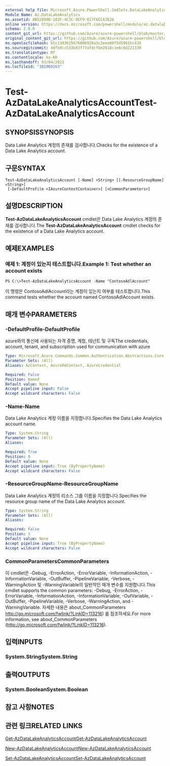 ```yaml
---
external help file: Microsoft.Azure.PowerShell.Cmdlets.DataLakeAnalytics.dll-Help.xml
Module Name: Az.DataLakeAnalytics
ms.assetid: 0B52890D-102F-4C3C-9EF9-017F6ECA3E26
online version: https://docs.microsoft.com/powershell/module/az.datalakeanalytics/test-azdatalakeanalyticsaccount
schema: 2.0.0
content_git_url: https://github.com/Azure/azure-powershell/blob/master/src/DataLakeAnalytics/DataLakeAnalytics/help/Test-AzDataLakeAnalyticsAccount.md
original_content_git_url: https://github.com/Azure/azure-powershell/blob/master/src/DataLakeAnalytics/DataLakeAnalytics/help/Test-AzDataLakeAnalyticsAccount.md
ms.openlocfilehash: b5c1303625676006929a3c2eee80f5d5961bc438
ms.sourcegitcommit: 4dfb0cc533b83f77afdcfbe2618c1e6c8d221330
ms.translationtype: MT
ms.contentlocale: ko-KR
ms.lasthandoff: 03/04/2021
ms.locfileid: "102009163"
---
```

# <span data-ttu-id="77614-101">Test-AzDataLakeAnalyticsAccount</span><span class="sxs-lookup"><span data-stu-id="77614-101">Test-AzDataLakeAnalyticsAccount</span></span>

## <span data-ttu-id="77614-102">SYNOPSIS</span><span class="sxs-lookup"><span data-stu-id="77614-102">SYNOPSIS</span></span>
<span data-ttu-id="77614-103">Data Lake Analytics 계정의 존재를 검사합니다.</span><span class="sxs-lookup"><span data-stu-id="77614-103">Checks for the existence of a Data Lake Analytics account.</span></span>

## <span data-ttu-id="77614-104">구문</span><span class="sxs-lookup"><span data-stu-id="77614-104">SYNTAX</span></span>

```
Test-AzDataLakeAnalyticsAccount [-Name] <String> [[-ResourceGroupName] <String>]
 [-DefaultProfile <IAzureContextContainer>] [<CommonParameters>]
```

## <span data-ttu-id="77614-105">설명</span><span class="sxs-lookup"><span data-stu-id="77614-105">DESCRIPTION</span></span>
<span data-ttu-id="77614-106">**Test-AzDataLakeAnalyticsAccount** cmdlet은 Data Lake Analytics 계정의 존재를 검사합니다.</span><span class="sxs-lookup"><span data-stu-id="77614-106">The **Test-AzDataLakeAnalyticsAccount** cmdlet checks for the existence of a Data Lake Analytics account.</span></span>

## <span data-ttu-id="77614-107">예제</span><span class="sxs-lookup"><span data-stu-id="77614-107">EXAMPLES</span></span>

### <span data-ttu-id="77614-108">예제 1: 계정이 있는지 테스트합니다.</span><span class="sxs-lookup"><span data-stu-id="77614-108">Example 1: Test whether an account exists</span></span>
```
PS C:\>Test-AzDataLakeAnalyticsAccount -Name "ContosoAdlAccount"
```

<span data-ttu-id="77614-109">이 명령은 ContosoAdlAccount라는 계정이 있는지 여부를 테스트합니다.</span><span class="sxs-lookup"><span data-stu-id="77614-109">This command tests whether the account named ContosoAdlAccount exists.</span></span>

## <span data-ttu-id="77614-110">매개 변수</span><span class="sxs-lookup"><span data-stu-id="77614-110">PARAMETERS</span></span>

### <span data-ttu-id="77614-111">-DefaultProfile</span><span class="sxs-lookup"><span data-stu-id="77614-111">-DefaultProfile</span></span>
<span data-ttu-id="77614-112">azure와의 통신에 사용되는 자격 증명, 계정, 테넌트 및 구독</span><span class="sxs-lookup"><span data-stu-id="77614-112">The credentials, account, tenant, and subscription used for communication with azure</span></span>

```yaml
Type: Microsoft.Azure.Commands.Common.Authentication.Abstractions.Core.IAzureContextContainer
Parameter Sets: (All)
Aliases: AzContext, AzureRmContext, AzureCredential

Required: False
Position: Named
Default value: None
Accept pipeline input: False
Accept wildcard characters: False
```

### <span data-ttu-id="77614-113">-Name</span><span class="sxs-lookup"><span data-stu-id="77614-113">-Name</span></span>
<span data-ttu-id="77614-114">Data Lake Analytics 계정 이름을 지정합니다.</span><span class="sxs-lookup"><span data-stu-id="77614-114">Specifies the Data Lake Analytics account name.</span></span>

```yaml
Type: System.String
Parameter Sets: (All)
Aliases:

Required: True
Position: 0
Default value: None
Accept pipeline input: True (ByPropertyName)
Accept wildcard characters: False
```

### <span data-ttu-id="77614-115">-ResourceGroupName</span><span class="sxs-lookup"><span data-stu-id="77614-115">-ResourceGroupName</span></span>
<span data-ttu-id="77614-116">Data Lake Analytics 계정의 리소스 그룹 이름을 지정합니다.</span><span class="sxs-lookup"><span data-stu-id="77614-116">Specifies the resource group name of the Data Lake Analytics account.</span></span>

```yaml
Type: System.String
Parameter Sets: (All)
Aliases:

Required: False
Position: 1
Default value: None
Accept pipeline input: True (ByPropertyName)
Accept wildcard characters: False
```

### <span data-ttu-id="77614-117">CommonParameters</span><span class="sxs-lookup"><span data-stu-id="77614-117">CommonParameters</span></span>
<span data-ttu-id="77614-118">이 cmdlet은 -Debug, -ErrorAction, -ErrorVariable, -InformationAction, -InformationVariable, -OutBuffer, -PipelineVariable, -Verbose, -WarningAction 및 -WarningVariable의 일반적인 매개 변수를 지원합니다.</span><span class="sxs-lookup"><span data-stu-id="77614-118">This cmdlet supports the common parameters: -Debug, -ErrorAction, -ErrorVariable, -InformationAction, -InformationVariable, -OutVariable, -OutBuffer, -PipelineVariable, -Verbose, -WarningAction, and -WarningVariable.</span></span> <span data-ttu-id="77614-119">자세한 내용은 about_CommonParameters http://go.microsoft.com/fwlink/?LinkID=113216) 를 참조하세요.</span><span class="sxs-lookup"><span data-stu-id="77614-119">For more information, see about_CommonParameters (http://go.microsoft.com/fwlink/?LinkID=113216).</span></span>

## <span data-ttu-id="77614-120">입력</span><span class="sxs-lookup"><span data-stu-id="77614-120">INPUTS</span></span>

### <span data-ttu-id="77614-121">System.String</span><span class="sxs-lookup"><span data-stu-id="77614-121">System.String</span></span>

## <span data-ttu-id="77614-122">출력</span><span class="sxs-lookup"><span data-stu-id="77614-122">OUTPUTS</span></span>

### <span data-ttu-id="77614-123">System.Boolean</span><span class="sxs-lookup"><span data-stu-id="77614-123">System.Boolean</span></span>

## <span data-ttu-id="77614-124">참고 사항</span><span class="sxs-lookup"><span data-stu-id="77614-124">NOTES</span></span>

## <span data-ttu-id="77614-125">관련 링크</span><span class="sxs-lookup"><span data-stu-id="77614-125">RELATED LINKS</span></span>

[<span data-ttu-id="77614-126">Get-AzDataLakeAnalyticsAccount</span><span class="sxs-lookup"><span data-stu-id="77614-126">Get-AzDataLakeAnalyticsAccount</span></span>](./Get-AzDataLakeAnalyticsAccount.md)

[<span data-ttu-id="77614-127">New-AzDataLakeAnalyticsAccount</span><span class="sxs-lookup"><span data-stu-id="77614-127">New-AzDataLakeAnalyticsAccount</span></span>](./New-AzDataLakeAnalyticsAccount.md)

[<span data-ttu-id="77614-128">Set-AzDataLakeAnalyticsAccount</span><span class="sxs-lookup"><span data-stu-id="77614-128">Set-AzDataLakeAnalyticsAccount</span></span>](./Set-AzDataLakeAnalyticsAccount.md)


